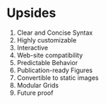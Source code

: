 # Upsides

1. Clear and Concise Syntax
1. Highly customizable
1. Interactive
1. Web-site compatibility
1. Predictable Behavior
1. Publication-ready Figures
1. Convertible to static images
1. Modular Grids
1. Future proof